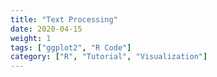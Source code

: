 ```yaml
---
title: "Text Processing"
date: 2020-04-15
weight: 1
tags: ["ggplot2", "R Code"]
category: ["R", "Tutorial", "Visualization"]
---
```

